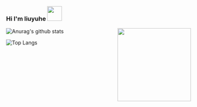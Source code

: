 ### Hi I'm liuyuhe  <img src="https://pic.funnygifsbox.com/uploads/2019/06/funnygifsbox.com-2019-06-28-12-23-55-93.gif" width="40"> 
<img align="right" src="https://octodex.github.com/images/Professortocat_v2.png" width=200 height=200>

<!--
**lyh2048/lyh2048** is a ✨ _special_ ✨ repository because its `README.md` (this file) appears on your GitHub profile.

Here are some ideas to get you started:

- 🔭 I’m currently working on ...
- 🌱 I’m currently learning ...
- 👯 I’m looking to collaborate on ...
- 🤔 I’m looking for help with ...
- 💬 Ask me about ...
- 📫 How to reach me: ...
- 😄 Pronouns: ...
- ⚡ Fun fact: ...
-->
![Anurag's github stats](https://github-readme-stats.vercel.app/api?username=lyh2048&show_icons=true&theme=radical)

![Top Langs](https://github-readme-stats.vercel.app/api/top-langs/?username=lyh2048&layout=compact&hide=html)
